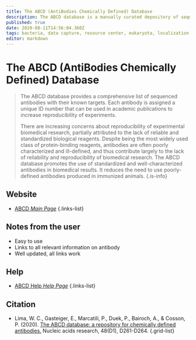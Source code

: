 ```yaml
---
title: The ABCD (AntiBodies Chemically Defined) Database
description: The ABCD database is a manually curated depository of sequenced antibodies.
published: true
date: 2020-08-11T14:56:04.360Z
tags: bacteria, data capture, resource center, eukaryota, localization
editor: markdown
---
```


# The ABCD (AntiBodies Chemically Defined) Database

> The ABCD database provides a comprehensive list of sequenced antibodies with their known targets. Each antibody is assigned a unique ID number that can be used in academic publications to increase reproducibility of experiments.
>
> There are increasing concerns about reproducibility of experimental biomedical research, partially attributed to the lack of reliable and standardized biological reagents. Despite being the most widely used class of protein-binding reagents, antibodies are often poorly characterized and ill-defined, and thus contribute largely to the lack of reliability and reproducibility of biomedical research. The ABCD database promotes the use of standardized and well-characterized antibodies in biomedical results. It reduces the need to use poorly-defined antibodies produced in immunized animals.
{.is-info}
 

## Website 

- [ABCD *Main Page*](https://web.expasy.org/abcd/)
 {.links-list}


## Notes from the user
- Easy to use
- Links to all relevant information on antibody
- Well updated, all links work 

## Help

- [ABCD Help *Help Page*](https://web.expasy.org/abcd/faq.html)
 {.links-list}

## Citation 

- Lima, W. C., Gasteiger, E., Marcatili, P., Duek, P., Bairoch, A., & Cosson, P. (2020). [The ABCD database: a repository for chemically defined antibodies.](https://academic.oup.com/nar/article/48/D1/D261/5549708) Nucleic acids research, 48(D1), D261-D264.
{.grid-list}
